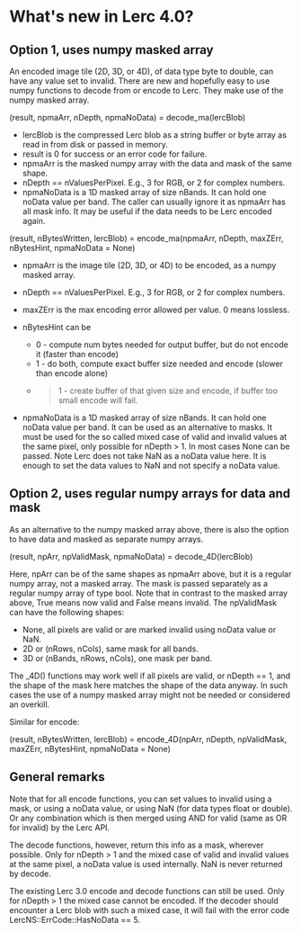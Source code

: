 # What's new in Lerc 4.0?

## Option 1, uses numpy masked array

An encoded image tile (2D, 3D, or 4D), of data type byte to double, can have
any value set to invalid. There are new and hopefully easy to use numpy
functions to decode from or encode to Lerc. They make use of the numpy
masked array.

(result, npmaArr, nDepth, npmaNoData) = decode_ma(lercBlob)

- lercBlob is the compressed Lerc blob as a string buffer or byte array as
  read in from disk or passed in memory.
- result is 0 for success or an error code for failure.
- npmaArr is the masked numpy array with the data and mask of the same shape.
- nDepth == nValuesPerPixel. E.g., 3 for RGB, or 2 for complex numbers. 
- npmaNoData is a 1D masked array of size nBands. It can hold one noData
  value per band. The caller can usually ignore it as npmaArr has all mask
  info. It may be useful if the data needs to be Lerc encoded again.

(result, nBytesWritten, lercBlob) = encode_ma(npmaArr, nDepth, maxZErr,
                                              nBytesHint, npmaNoData = None)

- npmaArr is the image tile (2D, 3D, or 4D) to be encoded, as a numpy masked array.
- nDepth == nValuesPerPixel. E.g., 3 for RGB, or 2 for complex numbers.
- maxZErr is the max encoding error allowed per value. 0 means lossless.
- nBytesHint can be
  - 0 - compute num bytes needed for output buffer, but do not encode it (faster than encode)
  - 1 - do both, compute exact buffer size needed and encode (slower than encode alone)
  - > 1 - create buffer of that given size and encode, if buffer too small encode will fail.

- npmaNoData is a 1D masked array of size nBands. It can hold one noData
  value per band. It can be used as an alternative to masks. It must be
  used for the so called mixed case of valid and invalid values at the same
  pixel, only possible for nDepth > 1. In most cases None can be passed.
  Note Lerc does not take NaN as a noData value here. It is enough to set the
  data values to NaN and not specify a noData value.

## Option 2, uses regular numpy arrays for data and mask

As an alternative to the numpy masked array above, there is also the option
to have data and masked as separate numpy arrays.

(result, npArr, npValidMask, npmaNoData) = decode_4D(lercBlob)

Here, npArr can be of the same shapes as npmaArr above, but it is a regular
numpy array, not a masked array. The mask is passed separately as a regular
numpy array of type bool. Note that in contrast to the masked array above,
True means now valid and False means invalid. The npValidMask can have the
following shapes:
- None, all pixels are valid or are marked invalid using noData value or NaN.
- 2D or (nRows, nCols), same mask for all bands.
- 3D or (nBands, nRows, nCols), one mask per band.

The _4D() functions may work well if all pixels are valid, or nDepth == 1,
and the shape of the mask here matches the shape of the data anyway.
In such cases the use of a numpy masked array might not be needed or
considered an overkill.

Similar for encode:

(result, nBytesWritten, lercBlob) = encode_4D(npArr, nDepth, npValidMask, 
                                              maxZErr, nBytesHint, npmaNoData = None)

## General remarks

Note that for all encode functions, you can set values to invalid using a
mask, or using a noData value, or using NaN (for data types float or double).
Or any combination which is then merged using AND for valid (same as OR for invalid)
by the Lerc API.

The decode functions, however, return this info as a mask, wherever possible.
Only for nDepth > 1 and the mixed case of valid and invalid values at the same
pixel, a noData value is used internally. NaN is never returned by decode.

The existing Lerc 3.0 encode and decode functions can still be used.
Only for nDepth > 1 the mixed case cannot be encoded. If the decoder
should encounter a Lerc blob with such a mixed case, it will fail with
the error code LercNS::ErrCode::HasNoData == 5. 

